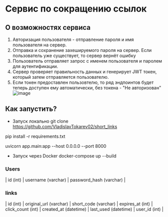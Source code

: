 # Сервис по сокращению ссылок


## О возможностях сервиса
1. Авторизация пользователя - отправление пароля и имя пользователя на сервер. 
2. Отправка и сохранение захешируемого пароля на сервер. Если пользователь уже существует, то сервер вернёт ошибку
3. Пользователь отправляет запрос с именем пользователя и паролем для аутентификации.
4. Сервер проверяет правильность данных и генерирует JWT токен, который затем отправляется пользователю.
5. Если токен предоставлен пользовтелю, то ряд эндпоинтов будет теперь доступен ему автоматически, без токена - "Не авторизован"
![image](https://github.com/user-attachments/assets/8cc1ea80-cd21-42d5-81aa-fe0f09c89065)

## Как запустить?
- Запуск локально
git clone https://github.com/VladislavTokarev02/short_links


pip install -r requirements.txt


uvicorn app.main:app --host 0.0.0.0 --port 8000

- Запуск через Docker
docker-compose up --build
### Users
| id (int) | username (varchar) | password_hash (varchar) |


### links

| id (int) | original_url (varchar) | short_code (varchar) | expires_at (int) | click_count (int) | created_at (datetime)     | last_used (datetime) | user_id (int) |



